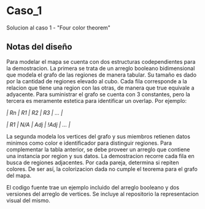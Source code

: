 # Caso_1
 Solucion al caso 1 - "Four color theorem"

## Notas del diseño

Para modelar el mapa se cuenta con dos estructuras codependientes para la demostracion. La primera se trata de un arreglo booleano
bidimensional que modela el grafo de las regiones de manera tabular. Su tamaño es dado por la cantidad de regiones elevado al cubo.
Cada fila corresponde a la relacion que tiene una region con las otras, de manera que true equivale a adyacente. Para suministrar
el grafo se cuenta con 3 constantes, pero la tercera es meramente estetica para identificar un overlap. Por ejemplo:

*| Rn |  R1  |  R2  |  R3  | ... |*

*| R1 |  N/A |  Adj | !Adj | ... |*

La segunda modela los vertices del grafo y sus miembros retienen datos minimos como color e identificador para distinguir regiones.
Para complementar la tabla anterior, se debe proveer un arreglo que contiene una instancia por region y sus datos. La demostracion
recorre cada fila en busca de regiones adjacentes. Por cada pareja, determina si repiten colores. De ser así, la colorizacion dada no
cumple el teorema para el grafo del mapa.

El codigo fuente trae un ejemplo incluido del arreglo booleano y dos versiones del arreglo de vertices. Se incluye al repositorio la
representacion visual del mismo.
